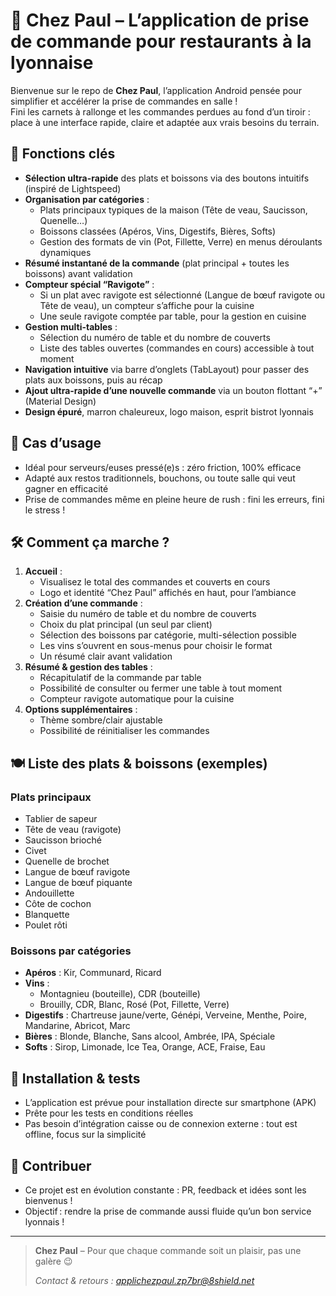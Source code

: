 # 🍷 Chez Paul – L’application de prise de commande pour restaurants à la lyonnaise

Bienvenue sur le repo de **Chez Paul**, l’application Android pensée pour simplifier et accélérer la prise de commandes en salle !  
Fini les carnets à rallonge et les commandes perdues au fond d’un tiroir : place à une interface rapide, claire et adaptée aux vrais besoins du terrain.

## 🚀 Fonctions clés

- **Sélection ultra-rapide** des plats et boissons via des boutons intuitifs (inspiré de Lightspeed)
- **Organisation par catégories** :
  - Plats principaux typiques de la maison (Tête de veau, Saucisson, Quenelle…)
  - Boissons classées (Apéros, Vins, Digestifs, Bières, Softs)
  - Gestion des formats de vin (Pot, Fillette, Verre) en menus déroulants dynamiques
- **Résumé instantané de la commande** (plat principal + toutes les boissons) avant validation  
- **Compteur spécial “Ravigote”** :
  - Si un plat avec ravigote est sélectionné (Langue de bœuf ravigote ou Tête de veau), un compteur s’affiche pour la cuisine
  - Une seule ravigote comptée par table, pour la gestion en cuisine
- **Gestion multi-tables** :
  - Sélection du numéro de table et du nombre de couverts
  - Liste des tables ouvertes (commandes en cours) accessible à tout moment
- **Navigation intuitive** via barre d’onglets (TabLayout) pour passer des plats aux boissons, puis au récap
- **Ajout ultra-rapide d’une nouvelle commande** via un bouton flottant “+” (Material Design)
- **Design épuré**, marron chaleureux, logo maison, esprit bistrot lyonnais

## 🎯 Cas d’usage

- Idéal pour serveurs/euses pressé(e)s : zéro friction, 100% efficace
- Adapté aux restos traditionnels, bouchons, ou toute salle qui veut gagner en efficacité
- Prise de commandes même en pleine heure de rush : fini les erreurs, fini le stress !

## 🛠️ Comment ça marche ?

1. **Accueil** :  
   - Visualisez le total des commandes et couverts en cours  
   - Logo et identité “Chez Paul” affichés en haut, pour l’ambiance
2. **Création d’une commande** :  
   - Saisie du numéro de table et du nombre de couverts  
   - Choix du plat principal (un seul par client)
   - Sélection des boissons par catégorie, multi-sélection possible  
   - Les vins s’ouvrent en sous-menus pour choisir le format
   - Un résumé clair avant validation
3. **Résumé & gestion des tables** :  
   - Récapitulatif de la commande par table  
   - Possibilité de consulter ou fermer une table à tout moment  
   - Compteur ravigote automatique pour la cuisine
4. **Options supplémentaires** :
   - Thème sombre/clair ajustable
   - Possibilité de réinitialiser les commandes

## 🍽️ Liste des plats & boissons (exemples)

### Plats principaux

- Tablier de sapeur
- Tête de veau (ravigote)
- Saucisson brioché
- Civet
- Quenelle de brochet
- Langue de bœuf ravigote
- Langue de bœuf piquante
- Andouillette
- Côte de cochon
- Blanquette
- Poulet rôti

### Boissons par catégories

- **Apéros** : Kir, Communard, Ricard
- **Vins** :  
  - Montagnieu (bouteille), CDR (bouteille)  
  - Brouilly, CDR, Blanc, Rosé (Pot, Fillette, Verre)
- **Digestifs** : Chartreuse jaune/verte, Génépi, Verveine, Menthe, Poire, Mandarine, Abricot, Marc
- **Bières** : Blonde, Blanche, Sans alcool, Ambrée, IPA, Spéciale
- **Softs** : Sirop, Limonade, Ice Tea, Orange, ACE, Fraise, Eau

## 📲 Installation & tests

- L’application est prévue pour installation directe sur smartphone (APK)
- Prête pour les tests en conditions réelles  
- Pas besoin d’intégration caisse ou de connexion externe : tout est offline, focus sur la simplicité

## 🤝 Contribuer

- Ce projet est en évolution constante : PR, feedback et idées sont les bienvenus !
- Objectif : rendre la prise de commande aussi fluide qu’un bon service lyonnais !

---

> **Chez Paul** – Pour que chaque commande soit un plaisir, pas une galère 😉  
>  
> *Contact & retours : applichezpaul.zp7br@8shield.net*

